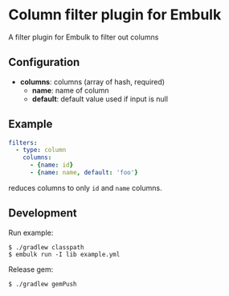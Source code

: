 # Column filter plugin for Embulk

A filter plugin for Embulk to filter out columns

## Configuration

- **columns**: columns (array of hash, required)
  - **name**: name of column
  - **default**: default value used if input is null

## Example

```yaml
filters:
  - type: column
    columns:
      - {name: id}
      - {name: name, default: 'foo'}
```

reduces columns to only `id` and `name` columns.

## Development

Run example:

```
$ ./gradlew classpath
$ embulk run -I lib example.yml
```

Release gem:

```
$ ./gradlew gemPush
```
